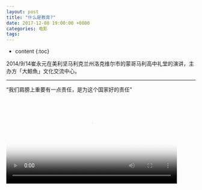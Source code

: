 ```yaml
---
layout: post
title: "什么是教育?"
date: 2017-12-08 19:00:00 +0800 
categories: 电影
tags: 
---
```

* content
{:toc}

2014/9/14崔永元在美利坚马利克兰州洛克维尔市的蒙哥马利高中礼堂的演讲，主办方「大鯨魚」文化交流中心。

---
<!-- more -->
“我们肩膀上重要有一点责任，是为这个国家好的责任”

<div>
<video id='movie1' width='90%' controls poster='http://ovwkcbdpf.bkt.clouddn.com/image/movie/cuisir.jpg'>
    <source src='http://ovwkcbdpf.bkt.clouddn.com/image/movie/cuisir.mp4' type = 'video/webm'>
    Your browser does not support the video tag.
</video>
</div>
<script type='text/javascript'>document.getElementById('movie1').style.height=document.getElementById('movie1').scrollWidth*0.8+'px'</script>
